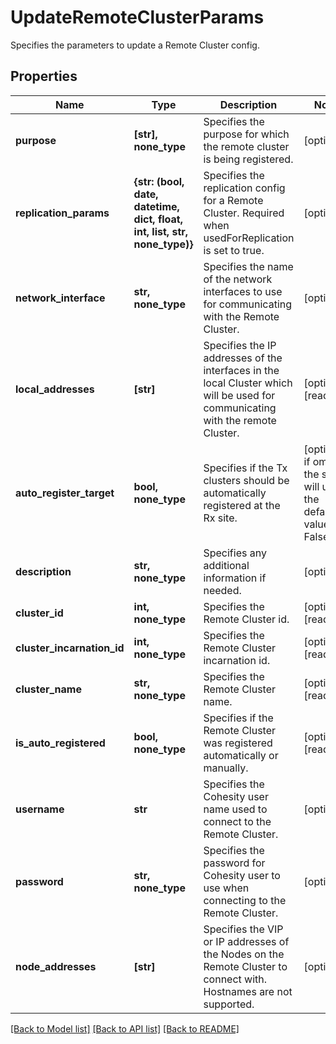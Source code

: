 # UpdateRemoteClusterParams

Specifies the parameters to update a Remote Cluster config.

## Properties
Name | Type | Description | Notes
------------ | ------------- | ------------- | -------------
**purpose** | **[str], none_type** | Specifies the purpose for which the remote cluster is being registered. | [optional] 
**replication_params** | **{str: (bool, date, datetime, dict, float, int, list, str, none_type)}** | Specifies the replication config for a Remote Cluster. Required when usedForReplication is set to true. | [optional] 
**network_interface** | **str, none_type** | Specifies the name of the network interfaces to use for communicating with the Remote Cluster. | [optional] 
**local_addresses** | **[str]** | Specifies the IP addresses of the interfaces in the local Cluster which will be used for communicating with the remote Cluster. | [optional] [readonly] 
**auto_register_target** | **bool, none_type** | Specifies if the Tx clusters should be automatically registered at the Rx site. | [optional]  if omitted the server will use the default value of False
**description** | **str, none_type** | Specifies any additional information if needed. | [optional] 
**cluster_id** | **int, none_type** | Specifies the Remote Cluster id. | [optional] [readonly] 
**cluster_incarnation_id** | **int, none_type** | Specifies the Remote Cluster incarnation id. | [optional] [readonly] 
**cluster_name** | **str, none_type** | Specifies the Remote Cluster name. | [optional] [readonly] 
**is_auto_registered** | **bool, none_type** | Specifies if the Remote Cluster was registered automatically or manually. | [optional] [readonly] 
**username** | **str** | Specifies the Cohesity user name used to connect to the Remote Cluster. | [optional] 
**password** | **str, none_type** | Specifies the password for Cohesity user to use when connecting to the Remote Cluster. | [optional] 
**node_addresses** | **[str]** | Specifies the VIP or IP addresses of the Nodes on the Remote Cluster to connect with. Hostnames are not supported. | [optional] 

[[Back to Model list]](../README.md#documentation-for-models) [[Back to API list]](../README.md#documentation-for-api-endpoints) [[Back to README]](../README.md)


